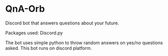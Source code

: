 # QnA-Orb
Discord bot that answers questions about your future.


Packages used: Discord.py

The bot uses simple python to throw random answers on yes/no questions asked.
This bot runs on discord platform.
